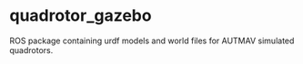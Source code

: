# quadrotor_gazebo
ROS package containing urdf models and world files for AUTMAV simulated quadrotors.
